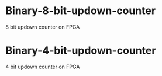 # Binary-8-bit-updown-counter

8 bit updown counter on FPGA 

# Binary-4-bit-updown-counter

4 bit updown counter on FPGA 


